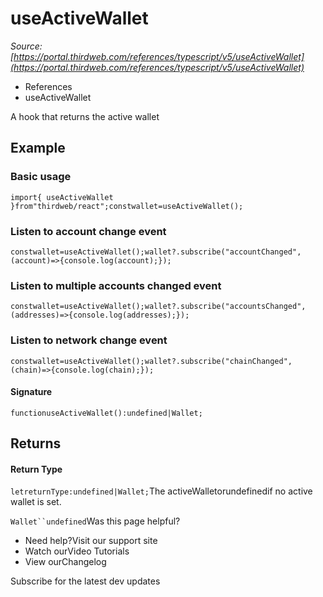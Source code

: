# useActiveWallet

*Source: [https://portal.thirdweb.com/references/typescript/v5/useActiveWallet](https://portal.thirdweb.com/references/typescript/v5/useActiveWallet)*

* References
* useActiveWallet

A hook that returns the active wallet

## Example

### Basic usage

`import{ useActiveWallet }from"thirdweb/react";constwallet=useActiveWallet();`
### Listen to account change event

`constwallet=useActiveWallet();wallet?.subscribe("accountChanged", (account)=>{console.log(account);});`
### Listen to multiple accounts changed event

`constwallet=useActiveWallet();wallet?.subscribe("accountsChanged", (addresses)=>{console.log(addresses);});`
### Listen to network change event

`constwallet=useActiveWallet();wallet?.subscribe("chainChanged", (chain)=>{console.log(chain);});`
#### Signature

`functionuseActiveWallet():undefined|Wallet;`
## Returns

#### Return Type

`letreturnType:undefined|Wallet;`The activeWalletorundefinedif no active wallet is set.

`Wallet``undefined`Was this page helpful?

* Need help?Visit our support site
* Watch ourVideo Tutorials
* View ourChangelog

Subscribe for the latest dev updates

